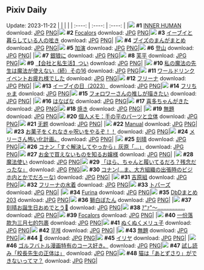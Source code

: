 ## Pixiv Daily
Update: 2023-11-22
|      |      |      |
| :----: | :----: | :----: |
|![](https://pixiv.microyu.workers.dev/c/240x480/img-master/img/2023/11/20/00/00/09/113548105_p0_master1200.jpg) **#1** [INNER HUMAN](https://www.pixiv.net/artworks/113548105) download: [JPG](https://pixiv.microyu.workers.dev/img-original/img/2023/11/20/00/00/09/113548105_p0.jpg) [PNG](https://pixiv.microyu.workers.dev/img-original/img/2023/11/20/00/00/09/113548105_p0.png)|![](https://pixiv.microyu.workers.dev/c/240x480/img-master/img/2023/11/20/00/10/57/113548787_p0_master1200.jpg) **#2** [Focalors](https://www.pixiv.net/artworks/113548787) download: [JPG](https://pixiv.microyu.workers.dev/img-original/img/2023/11/20/00/10/57/113548787_p0.jpg) [PNG](https://pixiv.microyu.workers.dev/img-original/img/2023/11/20/00/10/57/113548787_p0.png)|![](https://pixiv.microyu.workers.dev/c/240x480/img-master/img/2023/11/21/11/21/07/113584005_p0_master1200.jpg) **#3** [イーブイと暮らしている人の呟き](https://www.pixiv.net/artworks/113584005) download: [JPG](https://pixiv.microyu.workers.dev/img-original/img/2023/11/21/11/21/07/113584005_p0.jpg) [PNG](https://pixiv.microyu.workers.dev/img-original/img/2023/11/21/11/21/07/113584005_p0.png)|
|![](https://pixiv.microyu.workers.dev/c/240x480/img-master/img/2023/11/21/12/22/02/113584967_p0_master1200.jpg) **#4** [ブイズのまんがまとめ](https://www.pixiv.net/artworks/113584967) download: [JPG](https://pixiv.microyu.workers.dev/img-original/img/2023/11/21/12/22/02/113584967_p0.jpg) [PNG](https://pixiv.microyu.workers.dev/img-original/img/2023/11/21/12/22/02/113584967_p0.png)|![](https://pixiv.microyu.workers.dev/c/240x480/img-master/img/2023/11/21/18/55/03/113591309_p0_master1200.jpg) **#5** [加演](https://www.pixiv.net/artworks/113591309) download: [JPG](https://pixiv.microyu.workers.dev/img-original/img/2023/11/21/18/55/03/113591309_p0.jpg) [PNG](https://pixiv.microyu.workers.dev/img-original/img/2023/11/21/18/55/03/113591309_p0.png)|![](https://pixiv.microyu.workers.dev/c/240x480/img-master/img/2023/11/21/06/00/11/113580422_p0_master1200.jpg) **#6** [登山](https://www.pixiv.net/artworks/113580422) download: [JPG](https://pixiv.microyu.workers.dev/img-original/img/2023/11/21/06/00/11/113580422_p0.jpg) [PNG](https://pixiv.microyu.workers.dev/img-original/img/2023/11/21/06/00/11/113580422_p0.png)|
|![](https://pixiv.microyu.workers.dev/c/240x480/img-master/img/2023/11/20/00/15/21/113548967_p0_master1200.jpg) **#7** [銀狼に](https://www.pixiv.net/artworks/113548967) download: [JPG](https://pixiv.microyu.workers.dev/img-original/img/2023/11/20/00/15/21/113548967_p0.jpg) [PNG](https://pixiv.microyu.workers.dev/img-original/img/2023/11/20/00/15/21/113548967_p0.png)|![](https://pixiv.microyu.workers.dev/c/240x480/img-master/img/2023/11/20/12/18/13/113550069_p0_master1200.jpg) **#8** [芙平](https://www.pixiv.net/artworks/113550069) download: [JPG](https://pixiv.microyu.workers.dev/img-original/img/2023/11/20/12/18/13/113550069_p0.jpg) [PNG](https://pixiv.microyu.workers.dev/img-original/img/2023/11/20/12/18/13/113550069_p0.png)|![](https://pixiv.microyu.workers.dev/c/240x480/img-master/img/2023/11/21/12/00/17/113584603_p0_master1200.jpg) **#9** [【会社と私生活】つい](https://www.pixiv.net/artworks/113584603) download: [JPG](https://pixiv.microyu.workers.dev/img-original/img/2023/11/21/12/00/17/113584603_p0.jpg) [PNG](https://pixiv.microyu.workers.dev/img-original/img/2023/11/21/12/00/17/113584603_p0.png)|
|![](https://pixiv.microyu.workers.dev/c/240x480/img-master/img/2023/11/20/20/10/04/113548348_p0_master1200.jpg) **#10** [私の魔法の先生は魔法が使えない（続）その16](https://www.pixiv.net/artworks/113548348) download: [JPG](https://pixiv.microyu.workers.dev/img-original/img/2023/11/20/20/10/04/113548348_p0.jpg) [PNG](https://pixiv.microyu.workers.dev/img-original/img/2023/11/20/20/10/04/113548348_p0.png)|![](https://pixiv.microyu.workers.dev/c/240x480/img-master/img/2023/11/21/17/52/47/113589839_p0_master1200.jpg) **#11** [ワールドリンクイベントお疲れ様でした](https://www.pixiv.net/artworks/113589839) download: [JPG](https://pixiv.microyu.workers.dev/img-original/img/2023/11/21/17/52/47/113589839_p0.jpg) [PNG](https://pixiv.microyu.workers.dev/img-original/img/2023/11/21/17/52/47/113589839_p0.png)|![](https://pixiv.microyu.workers.dev/c/240x480/img-master/img/2023/11/21/00/00/38/113574575_p0_master1200.jpg) **#12** [フリーナ](https://www.pixiv.net/artworks/113574575) download: [JPG](https://pixiv.microyu.workers.dev/img-original/img/2023/11/21/00/00/38/113574575_p0.jpg) [PNG](https://pixiv.microyu.workers.dev/img-original/img/2023/11/21/00/00/38/113574575_p0.png)|
|![](https://pixiv.microyu.workers.dev/c/240x480/img-master/img/2023/11/21/20/26/44/113593683_p0_master1200.jpg) **#13** [イーブイの日（2023）](https://www.pixiv.net/artworks/113593683) download: [JPG](https://pixiv.microyu.workers.dev/img-original/img/2023/11/21/20/26/44/113593683_p0.jpg) [PNG](https://pixiv.microyu.workers.dev/img-original/img/2023/11/21/20/26/44/113593683_p0.png)|![](https://pixiv.microyu.workers.dev/c/240x480/img-master/img/2023/11/20/19/32/19/113566160_p0_master1200.jpg) **#14** [フリちゃま](https://www.pixiv.net/artworks/113566160) download: [JPG](https://pixiv.microyu.workers.dev/img-original/img/2023/11/20/19/32/19/113566160_p0.jpg) [PNG](https://pixiv.microyu.workers.dev/img-original/img/2023/11/20/19/32/19/113566160_p0.png)|![](https://pixiv.microyu.workers.dev/c/240x480/img-master/img/2023/11/20/17/37/22/113563583_p0_master1200.jpg) **#15** [フォロワーさんの推しが描きたい](https://www.pixiv.net/artworks/113563583) download: [JPG](https://pixiv.microyu.workers.dev/img-original/img/2023/11/20/17/37/22/113563583_p0.jpg) [PNG](https://pixiv.microyu.workers.dev/img-original/img/2023/11/20/17/37/22/113563583_p0.png)|
|![](https://pixiv.microyu.workers.dev/c/240x480/img-master/img/2023/11/20/15/07/06/113561162_p0_master1200.jpg) **#16** [はなばな](https://www.pixiv.net/artworks/113561162) download: [JPG](https://pixiv.microyu.workers.dev/img-original/img/2023/11/20/15/07/06/113561162_p0.jpg) [PNG](https://pixiv.microyu.workers.dev/img-original/img/2023/11/20/15/07/06/113561162_p0.png)|![](https://pixiv.microyu.workers.dev/c/240x480/img-master/img/2023/11/20/00/00/28/113548176_p0_master1200.jpg) **#17** [喜多ちゃんがきた](https://www.pixiv.net/artworks/113548176) download: [JPG](https://pixiv.microyu.workers.dev/img-original/img/2023/11/20/00/00/28/113548176_p0.jpg) [PNG](https://pixiv.microyu.workers.dev/img-original/img/2023/11/20/00/00/28/113548176_p0.png)|![](https://pixiv.microyu.workers.dev/c/240x480/img-master/img/2023/11/21/20/30/03/113593781_p0_master1200.jpg) **#18** [焼き](https://www.pixiv.net/artworks/113593781) download: [JPG](https://pixiv.microyu.workers.dev/img-original/img/2023/11/21/20/30/03/113593781_p0.jpg) [PNG](https://pixiv.microyu.workers.dev/img-original/img/2023/11/21/20/30/03/113593781_p0.png)|
|![](https://pixiv.microyu.workers.dev/c/240x480/img-master/img/2023/11/20/00/00/33/113548193_p0_master1200.jpg) **#19** [無題](https://www.pixiv.net/artworks/113548193) download: [JPG](https://pixiv.microyu.workers.dev/img-original/img/2023/11/20/00/00/33/113548193_p0.jpg) [PNG](https://pixiv.microyu.workers.dev/img-original/img/2023/11/20/00/00/33/113548193_p0.png)|![](https://pixiv.microyu.workers.dev/c/240x480/img-master/img/2023/11/21/07/00/06/113581014_p0_master1200.jpg) **#20** [個人メモ：手の平のパーツと立体](https://www.pixiv.net/artworks/113581014) download: [JPG](https://pixiv.microyu.workers.dev/img-original/img/2023/11/21/07/00/06/113581014_p0.jpg) [PNG](https://pixiv.microyu.workers.dev/img-original/img/2023/11/21/07/00/06/113581014_p0.png)|![](https://pixiv.microyu.workers.dev/c/240x480/img-master/img/2023/11/20/10/18/03/113557169_p0_master1200.jpg) **#21** [无题](https://www.pixiv.net/artworks/113557169) download: [JPG](https://pixiv.microyu.workers.dev/img-original/img/2023/11/20/10/18/03/113557169_p0.jpg) [PNG](https://pixiv.microyu.workers.dev/img-original/img/2023/11/20/10/18/03/113557169_p0.png)|
|![](https://pixiv.microyu.workers.dev/c/240x480/img-master/img/2023/11/21/00/00/26/113574537_p0_master1200.jpg) **#22** [Manual](https://www.pixiv.net/artworks/113574537) download: [JPG](https://pixiv.microyu.workers.dev/img-original/img/2023/11/21/00/00/26/113574537_p0.jpg) [PNG](https://pixiv.microyu.workers.dev/img-original/img/2023/11/21/00/00/26/113574537_p0.png)|![](https://pixiv.microyu.workers.dev/c/240x480/img-master/img/2023/11/21/13/48/29/113586229_p0_master1200.jpg) **#23** [お菓子をくれなきゃ呪いをやるぞ！！](https://www.pixiv.net/artworks/113586229) download: [JPG](https://pixiv.microyu.workers.dev/img-original/img/2023/11/21/13/48/29/113586229_p0.jpg) [PNG](https://pixiv.microyu.workers.dev/img-original/img/2023/11/21/13/48/29/113586229_p0.png)|![](https://pixiv.microyu.workers.dev/c/240x480/img-master/img/2023/11/20/10/08/23/113557046_p0_master1200.jpg) **#24** [メリーさん怖い化計画。](https://www.pixiv.net/artworks/113557046) download: [JPG](https://pixiv.microyu.workers.dev/img-original/img/2023/11/20/10/08/23/113557046_p0.jpg) [PNG](https://pixiv.microyu.workers.dev/img-original/img/2023/11/20/10/08/23/113557046_p0.png)|
|![](https://pixiv.microyu.workers.dev/c/240x480/img-master/img/2023/11/20/00/02/21/113548408_p0_master1200.jpg) **#25** [刻晴](https://www.pixiv.net/artworks/113548408) download: [JPG](https://pixiv.microyu.workers.dev/img-original/img/2023/11/20/00/02/21/113548408_p0.jpg) [PNG](https://pixiv.microyu.workers.dev/img-original/img/2023/11/20/00/02/21/113548408_p0.png)|![](https://pixiv.microyu.workers.dev/c/240x480/img-master/img/2023/11/20/16/39/09/113562554_p0_master1200.jpg) **#26** [コナン「すぐ解決してやっから」灰原「…」](https://www.pixiv.net/artworks/113562554) download: [JPG](https://pixiv.microyu.workers.dev/img-original/img/2023/11/20/16/39/09/113562554_p0.jpg) [PNG](https://pixiv.microyu.workers.dev/img-original/img/2023/11/20/16/39/09/113562554_p0.png)|![](https://pixiv.microyu.workers.dev/c/240x480/img-master/img/2023/11/20/17/20/38/113563278_p0_master1200.jpg) **#27** [お金で買えないものを知るお嬢様](https://www.pixiv.net/artworks/113563278) download: [JPG](https://pixiv.microyu.workers.dev/img-original/img/2023/11/20/17/20/38/113563278_p0.jpg) [PNG](https://pixiv.microyu.workers.dev/img-original/img/2023/11/20/17/20/38/113563278_p0.png)|
|![](https://pixiv.microyu.workers.dev/c/240x480/img-master/img/2023/11/20/12/10/17/113558687_p0_master1200.jpg) **#28** [魔法使い](https://www.pixiv.net/artworks/113558687) download: [JPG](https://pixiv.microyu.workers.dev/img-original/img/2023/11/20/12/10/17/113558687_p0.jpg) [PNG](https://pixiv.microyu.workers.dev/img-original/img/2023/11/20/12/10/17/113558687_p0.png)|![](https://pixiv.microyu.workers.dev/c/240x480/img-master/img/2023/11/20/17/14/50/113563155_p0_master1200.jpg) **#29** [「ほら、ちゃんと履いてるだろ？残念だったな」](https://www.pixiv.net/artworks/113563155) download: [JPG](https://pixiv.microyu.workers.dev/img-original/img/2023/11/20/17/14/50/113563155_p0.jpg) [PNG](https://pixiv.microyu.workers.dev/img-original/img/2023/11/20/17/14/50/113563155_p0.png)|![](https://pixiv.microyu.workers.dev/c/240x480/img-master/img/2023/11/21/12/00/17/113584601_p0_master1200.jpg) **#30** [コナン(…ま、大方組織の出張時のビジホ内とかでだろーな)](https://www.pixiv.net/artworks/113584601) download: [JPG](https://pixiv.microyu.workers.dev/img-original/img/2023/11/21/12/00/17/113584601_p0.jpg) [PNG](https://pixiv.microyu.workers.dev/img-original/img/2023/11/21/12/00/17/113584601_p0.png)|
|![](https://pixiv.microyu.workers.dev/c/240x480/img-master/img/2023/11/20/00/00/19/113548147_p0_master1200.jpg) **#31** [吉原組](https://www.pixiv.net/artworks/113548147) download: [JPG](https://pixiv.microyu.workers.dev/img-original/img/2023/11/20/00/00/19/113548147_p0.jpg) [PNG](https://pixiv.microyu.workers.dev/img-original/img/2023/11/20/00/00/19/113548147_p0.png)|![](https://pixiv.microyu.workers.dev/c/240x480/img-master/img/2023/11/20/22/29/23/113571512_p0_master1200.jpg) **#32** [フリーナの水着](https://www.pixiv.net/artworks/113571512) download: [JPG](https://pixiv.microyu.workers.dev/img-original/img/2023/11/20/22/29/23/113571512_p0.jpg) [PNG](https://pixiv.microyu.workers.dev/img-original/img/2023/11/20/22/29/23/113571512_p0.png)|![](https://pixiv.microyu.workers.dev/c/240x480/img-master/img/2023/11/20/00/00/39/113548218_p0_master1200.jpg) **#33** [トパーズ](https://www.pixiv.net/artworks/113548218) download: [JPG](https://pixiv.microyu.workers.dev/img-original/img/2023/11/20/00/00/39/113548218_p0.jpg) [PNG](https://pixiv.microyu.workers.dev/img-original/img/2023/11/20/00/00/39/113548218_p0.png)|
|![](https://pixiv.microyu.workers.dev/c/240x480/img-master/img/2023/11/21/12/37/38/113585243_p0_master1200.jpg) **#34** [Furina](https://www.pixiv.net/artworks/113585243) download: [JPG](https://pixiv.microyu.workers.dev/img-original/img/2023/11/21/12/37/38/113585243_p0.jpg) [PNG](https://pixiv.microyu.workers.dev/img-original/img/2023/11/21/12/37/38/113585243_p0.png)|![](https://pixiv.microyu.workers.dev/c/240x480/img-master/img/2023/11/21/16/49/38/113588670_p0_master1200.jpg) **#35** [DbDまとめ203](https://www.pixiv.net/artworks/113588670) download: [JPG](https://pixiv.microyu.workers.dev/img-original/img/2023/11/21/16/49/38/113588670_p0.jpg) [PNG](https://pixiv.microyu.workers.dev/img-original/img/2023/11/21/16/49/38/113588670_p0.png)|![](https://pixiv.microyu.workers.dev/c/240x480/img-master/img/2023/11/20/18/46/15/113565034_p0_master1200.jpg) **#36** [獅白ぼたん](https://www.pixiv.net/artworks/113565034) download: [JPG](https://pixiv.microyu.workers.dev/img-original/img/2023/11/20/18/46/15/113565034_p0.jpg) [PNG](https://pixiv.microyu.workers.dev/img-original/img/2023/11/20/18/46/15/113565034_p0.png)|
|![](https://pixiv.microyu.workers.dev/c/240x480/img-master/img/2023/11/20/11/18/55/113557864_p0_master1200.jpg) **#37** [刻晴お誕生日おめでとう🍰](https://www.pixiv.net/artworks/113557864) download: [JPG](https://pixiv.microyu.workers.dev/img-original/img/2023/11/20/11/18/55/113557864_p0.jpg) [PNG](https://pixiv.microyu.workers.dev/img-original/img/2023/11/20/11/18/55/113557864_p0.png)|![](https://pixiv.microyu.workers.dev/c/240x480/img-master/img/2023/11/20/12/06/45/113558637_p0_master1200.jpg) **#38** [ｱ"ｧ"〜………………](https://www.pixiv.net/artworks/113558637) download: [JPG](https://pixiv.microyu.workers.dev/img-original/img/2023/11/20/12/06/45/113558637_p0.jpg) [PNG](https://pixiv.microyu.workers.dev/img-original/img/2023/11/20/12/06/45/113558637_p0.png)|![](https://pixiv.microyu.workers.dev/c/240x480/img-master/img/2023/11/20/22/30/59/113571561_p0_master1200.jpg) **#39** [Focalors](https://www.pixiv.net/artworks/113571561) download: [JPG](https://pixiv.microyu.workers.dev/img-original/img/2023/11/20/22/30/59/113571561_p0.jpg) [PNG](https://pixiv.microyu.workers.dev/img-original/img/2023/11/20/22/30/59/113571561_p0.png)|
|![](https://pixiv.microyu.workers.dev/c/240x480/img-master/img/2023/11/21/12/40/59/113585288_p0_master1200.jpg) **#40** [一份落款为三月七的包裹](https://www.pixiv.net/artworks/113585288) download: [JPG](https://pixiv.microyu.workers.dev/img-original/img/2023/11/21/12/40/59/113585288_p0.jpg) [PNG](https://pixiv.microyu.workers.dev/img-original/img/2023/11/21/12/40/59/113585288_p0.png)|![](https://pixiv.microyu.workers.dev/c/240x480/img-master/img/2023/11/20/12/07/05/113558642_p0_master1200.jpg) **#41** [ぬくぬくメリュ子](https://www.pixiv.net/artworks/113558642) download: [JPG](https://pixiv.microyu.workers.dev/img-original/img/2023/11/20/12/07/05/113558642_p0.jpg) [PNG](https://pixiv.microyu.workers.dev/img-original/img/2023/11/20/12/07/05/113558642_p0.png)|![](https://pixiv.microyu.workers.dev/c/240x480/img-master/img/2023/11/21/11/50/28/113584408_p0_master1200.jpg) **#42** [무제](https://www.pixiv.net/artworks/113584408) download: [JPG](https://pixiv.microyu.workers.dev/img-original/img/2023/11/21/11/50/28/113584408_p0.jpg) [PNG](https://pixiv.microyu.workers.dev/img-original/img/2023/11/21/11/50/28/113584408_p0.png)|
|![](https://pixiv.microyu.workers.dev/c/240x480/img-master/img/2023/11/20/00/00/24/113548165_p0_master1200.jpg) **#43** [無題](https://www.pixiv.net/artworks/113548165) download: [JPG](https://pixiv.microyu.workers.dev/img-original/img/2023/11/20/00/00/24/113548165_p0.jpg) [PNG](https://pixiv.microyu.workers.dev/img-original/img/2023/11/20/00/00/24/113548165_p0.png)|![](https://pixiv.microyu.workers.dev/c/240x480/img-master/img/2023/11/20/13/12/49/113559570_p0_master1200.jpg) **#44** [🦊](https://www.pixiv.net/artworks/113559570) download: [JPG](https://pixiv.microyu.workers.dev/img-original/img/2023/11/20/13/12/49/113559570_p0.jpg) [PNG](https://pixiv.microyu.workers.dev/img-original/img/2023/11/20/13/12/49/113559570_p0.png)|![](https://pixiv.microyu.workers.dev/c/240x480/img-master/img/2023/11/20/22/07/29/113570855_p0_master1200.jpg) **#45** [イリヤ](https://www.pixiv.net/artworks/113570855) download: [JPG](https://pixiv.microyu.workers.dev/img-original/img/2023/11/20/22/07/29/113570855_p0.jpg) [PNG](https://pixiv.microyu.workers.dev/img-original/img/2023/11/20/22/07/29/113570855_p0.png)|
|![](https://pixiv.microyu.workers.dev/c/240x480/img-master/img/2023/11/21/23/30/37/113591572_p0_master1200.jpg) **#46** [ゴルフバトル漫画特有のコース好き。](https://www.pixiv.net/artworks/113591572) download: [JPG](https://pixiv.microyu.workers.dev/img-original/img/2023/11/21/23/30/37/113591572_p0.jpg) [PNG](https://pixiv.microyu.workers.dev/img-original/img/2023/11/21/23/30/37/113591572_p0.png)|![](https://pixiv.microyu.workers.dev/c/240x480/img-master/img/2023/11/20/17/44/53/113563711_p0_master1200.jpg) **#47** [試し読み「校長先生の正体は」](https://www.pixiv.net/artworks/113563711) download: [JPG](https://pixiv.microyu.workers.dev/img-original/img/2023/11/20/17/44/53/113563711_p0.jpg) [PNG](https://pixiv.microyu.workers.dev/img-original/img/2023/11/20/17/44/53/113563711_p0.png)|![](https://pixiv.microyu.workers.dev/c/240x480/img-master/img/2023/11/21/18/39/55/113590986_p0_master1200.jpg) **#48** [猫は「あとずさり」ができないってマ？](https://www.pixiv.net/artworks/113590986) download: [JPG](https://pixiv.microyu.workers.dev/img-original/img/2023/11/21/18/39/55/113590986_p0.jpg) [PNG](https://pixiv.microyu.workers.dev/img-original/img/2023/11/21/18/39/55/113590986_p0.png)|
